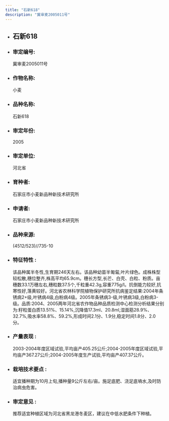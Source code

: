 ```yaml
---
title: "石新618"
description: "冀审麦2005011号"
---
```

* ## 石新618
* ###  审定编号:  
   冀审麦2005011号

*  ### 作物名称:  
   小麦

*   ###  品种名称: 
    石新618

*   ### 审定年份: 
    2005

*   ### 审定单位:  
    河北省

*   ### 育种者:  
    石家庄市小麦新品种新技术研究所

*   ### 申请者:  
    石家庄市小麦新品种新技术研究所

*   ### 品种来源:  
    (4512/523)//735-10

*   ### 特征特性 : 
    该品种属半冬性,生育期246天左右。该品种幼苗半匍匐,叶片绿色。成株株型较松散,穗位整齐,株高平均65.9cm。穗长方型,长芒、白壳、白粒、粉质。亩穗数33.1万穗左右,穗粒数37.5个,千粒重42.3g,容重775g/l。抗倒能力较好,抗寒性好,落黄较好。河北省农林科学院植物保护研究所抗病鉴定结果:2004年条锈病2+级,叶锈病4级,白粉病4级。2005年条锈病3-级,叶锈病3级,白粉病3-级。品质:2004、2005两年河北省农作物品种品质检测中心检测分析结果分别为:籽粒蛋白质13.51%、15.14%,沉降值17.3ml、20.8ml,湿面筋28.9%、32.7%,吸水率58.8%、59.2%,形成时间2.1分、1.9分,稳定时间1.8分、2.0分。

*   ### 产量表现 : 
    2003-2004年度区域试验,平均亩产405.25公斤;2004-2005年度区域试验,平均亩产367.27公斤;2004-2005年度生产试验,平均亩产407.37公斤。

*   ### 栽培技术要点 : 
    适宜播种期为10月上旬,播种量9公斤左右/亩。施足底肥、浇足底墒水,及时防治病虫危害。

*   ### 审定意见 : 
    推荐适宜种植区域为河北省黑龙港冬麦区，建议在中低水肥条件下种植。

